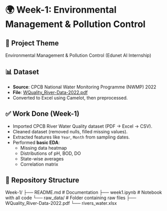 # 🌍 Week-1: Environmental Management & Pollution Control

## 📌 Project Theme
Environmental Management & Pollution Control (Edunet AI Internship)

## 📊 Dataset
- **Source**: CPCB National Water Monitoring Programme (NWMP) 2022  
- **File**: [WQuality_River-Data-2022.pdf](https://cpcb.nic.in/nwmp-data-2022/)  
- Converted to Excel using Camelot, then preprocessed.

## ✅ Work Done (Week-1)
- Imported CPCB River Water Quality dataset (PDF → Excel → CSV).
- Cleaned dataset (removed nulls, filled missing values).
- Extracted features like `Year`, `Month` from sampling dates.
- Performed **basic EDA**:
  - Missing data heatmap
  - Distributions of pH, BOD, DO
  - State-wise averages
  - Correlation matrix

## 📂 Repository Structure
Week-1/
├── README.md               # Documentation
├── week1.ipynb     # Notebook with all code
└── raw_data/               # Folder containing raw files
    ├── WQuality_River-Data-2022.pdf
    └── rivers_water.xlsx
